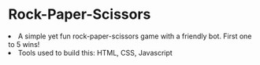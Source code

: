# Rock-Paper-Scissors
<li>A simple yet fun rock-paper-scissors game with a friendly bot. First one to 5 wins!
<li>Tools used to build this: HTML, CSS, Javascript
